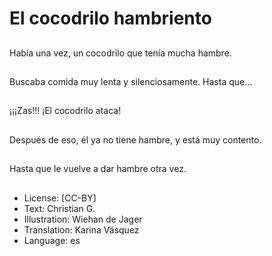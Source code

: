 # El cocodrilo hambriento

##
Había una vez, un cocodrilo que tenía mucha hambre.

##
Buscaba comida muy lenta y silenciosamente. Hasta que...

##
¡¡¡Zas!!! ¡El cocodrilo ataca!

##
Después de eso, él ya no tiene hambre, y está muy contento.

##
Hasta que le vuelve a dar hambre otra vez.

##
* License: [CC-BY]
* Text: Christian G.
* Illustration: Wiehan de Jager
* Translation: Karina Vásquez
* Language: es
